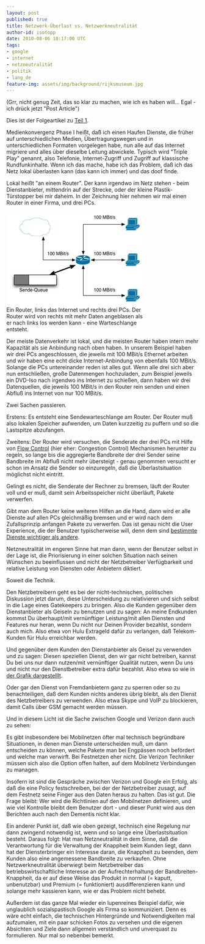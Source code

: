 ```yaml
---
layout: post
published: true
title: Netzwerk-Überlast vs. Netzwerkneutralität
author-id: isotopp
date: 2010-08-06 10:17:00 UTC
tags:
- google
- internet
- netzneutralität
- politik
- lang_de
feature-img: assets/img/background/rijksmuseum.jpg
---
```

(Grr, nicht genug Zeit, das so klar zu machen, wie ich es haben will... Egal - ich drück jetzt "Post Article")

Dies ist der Folgeartikel zu <a href='http://blog.koehntopp.de/archives/2917-Vokabeln-fuer-Netzneutralitaet.html'>Teil 1</a>.

Medienkonvergenz Phase I heißt, daß ich einen Haufen Dienste, die früher auf unterschiedlichen Medien, Übertragungswegen und in unterschiedlichen Formaten vorgelegen habe, nun alle auf das Internet migriere und alles über dieselbe Leitung abwickele. Typisch wird "Triple Play" genannt, also Telefonie, Internet-Zugriff und Zugriff auf klassische Rundfunkinhalte. Wenn ich das mache, habe ich das Problem, daß ich das Netz lokal überlasten kann (das kann ich immer) und das doof finde.

Lokal heißt "an einem Router". Der kann irgendwo im Netz stehen - beim Dienstanbieter, mittendrin auf der Strecke, oder der kleine Plastik-Türstopper bei mir daheim. In der Zeichnung hier nehmen wir mal einen Router in einer Firma, und drei PCs.

<div class="serendipity_imageComment_center" style="width: 359px"><div class="serendipity_imageComment_img"><!-- s9ymdb:5323 --><img class="serendipity_image_center" width="359" height="246"  src="/uploads/overcommit.png"  alt="" /></div><div class="serendipity_imageComment_txt">Ein Router, links das Internet und rechts drei PCs. Der Router wird von rechts mit mehr Daten angeblasen als er nach links los werden kann - eine Warteschlange entsteht.</div></div>

Der meiste Datenverkehr ist lokal, und die meisten Router haben intern mehr Kapazität als sie Anbindung nach oben haben. In unserem Beispiel haben wir drei PCs angeschlossen, die jeweils mit 100 MBit/s Ethernet arbeiten und wir haben eine echt dicke Internet-Anbindung von ebenfalls 100 MBit/s. Solange die PCs untereinander reden ist alles gut. Wenn alle drei sich aber nun entschließen, große Datenmengen hochzuladen, zum Beispiel jeweils ein DVD-Iso nach irgendwo ins Internet zu schießen, dann haben wir drei Datenquellen, die jeweils 100 MBit/s in den Router rein senden und einen Abfluß ins Internet von nur 100 MBit/s.

Zwei Sachen passieren.
<br />

Erstens: Es entsteht eine Sendewarteschlange am Router. Der Router muß also lokalen Speicher aufwenden, um Daten kurzzeitig zu puffern und so die Lastspitze abzufangen.

Zweitens: Der Router wird versuchen, die Senderate der drei PCs mit Hilfe von <a href='http://en.wikipedia.org/wiki/Transmission_Control_Protocol#Flow_control'>Flow Control</a> (hier eher: Congestion Control) Mechanismen herunter zu regeln, so lange bis die aggregierte Bandbreite der drei Sender seine Bandbreite im Abfluß nicht mehr übersteigt - genau genommen versucht er schon im Ansatz die Sender so einzuregeln, daß die Überlastsituation möglichst nicht eintritt.

Gelingt es nicht, die Senderate der Rechner zu bremsen, läuft der Router voll und er muß, damit sein Arbeitsspeicher nicht überläuft, Pakete verwerfen.

Gibt man dem Router keine weiteren Hilfen an die Hand, dann wird er alle Dienste auf allen PCs gleichmäßig bremsen und er wird nach dem Zufallsprinzip anfangen Pakete zu verwerfen. Das ist genau nicht die User Experience, die der Benutzer typischerweise will, denn dem sind <a href='http://twitter.com/jkuri/status/20450540497'>bestimmte Dienste wichtiger als andere</a>.

Netzneutralität im engeren Sinne hat man dann, wenn der Benutzer selbst in der Lage ist, die Priorisierung in einer solchen Situation nach seinen Wünschen zu beeinflussen und nicht der Netzbetreiber Verfügbarkeit und relative Leistung von Diensten oder Anbietern diktiert.

Soweit die Technik.

Den Netzbetreibern geht es bei der nicht-technischen, politischen Diskussion jetzt darum, diese Unterscheidung zu relativieren und sich selbst in die Lage eines Gatekeepers zu bringen. Also die Kunden gegenüber dem Dienstanbieter als Geiseln zu benutzen und zu sagen: An meine Endkunden kommst Du überhaupt/mit vernünftiger Leistung/mit allen Diensten und Features nur heran, wenn Du nicht nur Deinen Provider bezahlst, sondern auch mich. Also etwa von Hulu Extrageld dafür zu verlangen, daß Telekom-Kunden für Hulu erreichbar werden.

Und gegenüber dem Kunden den Dienstanbieter als Geisel zu verwenden und zu sagen: Diesen speziellen Dienst, den wir gar nicht betreiben, kannst Du bei uns nur dann nutzen/mit vernünftiger Qualität nutzen, wenn Du uns und nicht nur den Dienstbetreiber extra dafür bezahlst. Also etwa so wie in <a href='http://dvice.com/assets_c/2009/10/net-neutrality-thumb-550xauto-27419.jpg'>der Grafik dargestelllt</a>.

Oder gar den Dienst von Fremdanbietern ganz zu sperren oder so zu benachteiligen, daß dem Kunden nichts anderes übrig bleibt, als den Dienst des Netzbetreibers zu verwenden. Also etwa Skype und VoIP zu blockieren, damit Calls über GSM gemacht werden müssen.

Und in diesem Licht ist die Sache zwischen Google und Verizon dann auch zu sehen:

Es gibt insbesondere bei Mobilnetzen öfter mal technisch begründbare Situationen, in denen man Dienste unterscheiden muß, um dann entscheiden zu können, welche Pakete man bei Engpässen noch befördert und welche man verwirft. Bei Festnetzen eher nicht. Die Verizon Techniker müssen sich also die Option offen halten, auf dem Mobilnetz Verbindungen zu managen.

Insofern ist sind die Gespräche zwischen Verizon und Google ein Erfolg, als daß die eine Policy festschreiben, bei der der Netzbetreiber zusagt, auf dem Festnetz seine Finger aus den Daten heraus zu halten. Das ist gut. Die Frage bleibt: Wer wird die Richtlinien auf den Mobilnetzen definieren, und wie viel Kontrolle bleibt dem Benutzer dort - und dieser Punkt wird aus den Berichten auch nach den Dementis nicht klar.

Ein anderer Punkt ist, daß wie oben gezeigt, technisch eine Regelung nur dann zwingend notwendig ist, wenn und so lange eine Überlastsituation besteht. Daraus folgt: Hat man Netzneutralität in dem Sinne, daß die Verantwortung für die Verwaltung der Knappheit beim Kunden liegt, dann hat der Diensterbringer ein Interesse daran, die Knappheit zu beenden, dem Kunden also eine angemessene Bandbreite zu verkaufen. Ohne Netzwerkneutralität überwiegt beim Netzbetreiber das betriebswirtschaftliche Interesse an der Aufrechterhaltung der Bandbreiten-Knappheit, da er auf diese Weise das Produkt in normal (= kaputt, unbenutzbar) und Premium (= funktioniert) ausdifferenzieren kann und solange mehr kassieren kann, wie er das Problem nicht behebt.

Außerdem ist das ganze Mal wieder ein lupenreines Beispiel dafür, wie unglaublich sozialspastisch Google als Firma so kommuniziert. Denn es wäre echt einfach, die technischen Hintergründe und Notwendigkeiten mal aufzumalen, mit ein paar schicken Fotos zu versehen und die eigenen Absichten und Ziele dann allgemein verständlich und unverquast zu formulieren. Nur mal so nebenbei bemerkt.

